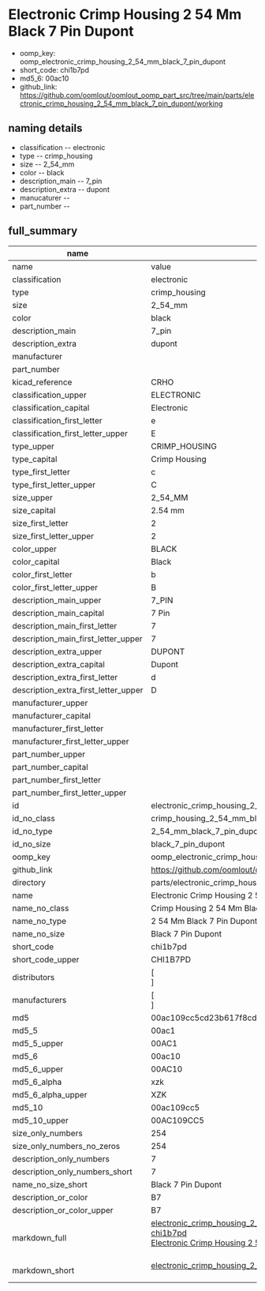 # Electronic Crimp Housing 2 54 Mm Black 7 Pin Dupont

  
* oomp_key: oomp_electronic_crimp_housing_2_54_mm_black_7_pin_dupont 
* short_code: chi1b7pd
* md5_6: 00ac10  
* github_link: https://github.com/oomlout/oomlout_oomp_part_src/tree/main/parts/electronic_crimp_housing_2_54_mm_black_7_pin_dupont/working  
## naming details
* classification -- electronic
* type -- crimp_housing
* size -- 2_54_mm
* color -- black
* description_main -- 7_pin
* description_extra -- dupont
* manucaturer -- 
* part_number -- 





## full_summary
| name | value | 
| --- | --- | 
| name | value | 
| classification | electronic | 
| type | crimp_housing | 
| size | 2_54_mm | 
| color | black | 
| description_main | 7_pin | 
| description_extra | dupont | 
| manufacturer |  | 
| part_number |  | 
| kicad_reference | CRHO | 
| classification_upper | ELECTRONIC | 
| classification_capital | Electronic | 
| classification_first_letter | e | 
| classification_first_letter_upper | E | 
| type_upper | CRIMP_HOUSING | 
| type_capital | Crimp Housing | 
| type_first_letter | c | 
| type_first_letter_upper | C | 
| size_upper | 2_54_MM | 
| size_capital | 2.54 mm | 
| size_first_letter | 2 | 
| size_first_letter_upper | 2 | 
| color_upper | BLACK | 
| color_capital | Black | 
| color_first_letter | b | 
| color_first_letter_upper | B | 
| description_main_upper | 7_PIN | 
| description_main_capital | 7 Pin | 
| description_main_first_letter | 7 | 
| description_main_first_letter_upper | 7 | 
| description_extra_upper | DUPONT | 
| description_extra_capital | Dupont | 
| description_extra_first_letter | d | 
| description_extra_first_letter_upper | D | 
| manufacturer_upper |  | 
| manufacturer_capital |  | 
| manufacturer_first_letter |  | 
| manufacturer_first_letter_upper |  | 
| part_number_upper |  | 
| part_number_capital |  | 
| part_number_first_letter |  | 
| part_number_first_letter_upper |  | 
| id | electronic_crimp_housing_2_54_mm_black_7_pin_dupont | 
| id_no_class | crimp_housing_2_54_mm_black_7_pin_dupont | 
| id_no_type | 2_54_mm_black_7_pin_dupont | 
| id_no_size | black_7_pin_dupont | 
| oomp_key | oomp_electronic_crimp_housing_2_54_mm_black_7_pin_dupont | 
| github_link | https://github.com/oomlout/oomlout_oomp_part_src/tree/main/parts/electronic_crimp_housing_2_54_mm_black_7_pin_dupont/working | 
| directory | parts/electronic_crimp_housing_2_54_mm_black_7_pin_dupont | 
| name | Electronic Crimp Housing 2 54 Mm Black 7 Pin Dupont | 
| name_no_class | Crimp Housing 2 54 Mm Black 7 Pin Dupont | 
| name_no_type | 2 54 Mm Black 7 Pin Dupont | 
| name_no_size | Black 7 Pin Dupont | 
| short_code | chi1b7pd | 
| short_code_upper | CHI1B7PD | 
| distributors | [<br>] | 
| manufacturers | [<br>] | 
| md5 | 00ac109cc5cd23b617f8cd8a23194bfd | 
| md5_5 | 00ac1 | 
| md5_5_upper | 00AC1 | 
| md5_6 | 00ac10 | 
| md5_6_upper | 00AC10 | 
| md5_6_alpha | xzk | 
| md5_6_alpha_upper | XZK | 
| md5_10 | 00ac109cc5 | 
| md5_10_upper | 00AC109CC5 | 
| size_only_numbers | 254 | 
| size_only_numbers_no_zeros | 254 | 
| description_only_numbers | 7 | 
| description_only_numbers_short | 7 | 
| name_no_size_short | Black 7 Pin Dupont | 
| description_or_color | B7 | 
| description_or_color_upper | B7 | 
| markdown_full | [electronic_crimp_housing_2_54_mm_black_7_pin_dupont](https://github.com/oomlout/oomlout_oomp_part_src/tree/main/parts/electronic_crimp_housing_2_54_mm_black_7_pin_dupont/working)<br>[chi1b7pd](https://github.com/oomlout/oomlout_oomp_part_src/tree/main/parts/electronic_crimp_housing_2_54_mm_black_7_pin_dupont/working)<br>[Electronic Crimp Housing 2 54 Mm Black 7 Pin Dupont](https://github.com/oomlout/oomlout_oomp_part_src/tree/main/parts/electronic_crimp_housing_2_54_mm_black_7_pin_dupont/working)<br><br> | 
| markdown_short | [electronic_crimp_housing_2_54_mm_black_7_pin_dupont](https://github.com/oomlout/oomlout_oomp_part_src/tree/main/parts/electronic_crimp_housing_2_54_mm_black_7_pin_dupont/working)<br><br> | 
